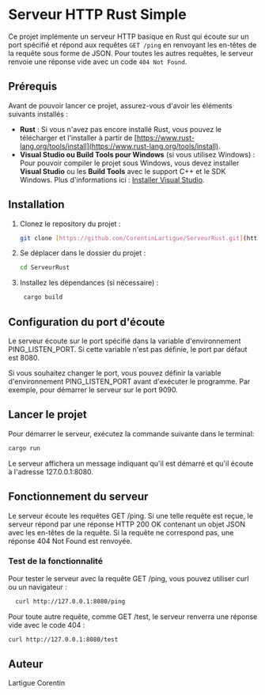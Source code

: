 # Serveur HTTP Rust Simple

Ce projet implémente un serveur HTTP basique en Rust qui écoute sur un port spécifié et répond aux requêtes `GET /ping` en renvoyant les en-têtes de la requête sous forme de JSON. 
Pour toutes les autres requêtes, le serveur renvoie une réponse vide avec un code `404 Not Found`.

## Prérequis

Avant de pouvoir lancer ce projet, assurez-vous d'avoir les éléments suivants installés :

- **Rust** : Si vous n'avez pas encore installé Rust, vous pouvez le télécharger et l'installer à partir de [https://www.rust-lang.org/tools/install](https://www.rust-lang.org/tools/install).
- **Visual Studio ou Build Tools pour Windows** (si vous utilisez Windows) :
      Pour pouvoir compiler le projet sous Windows, vous devez installer **Visual Studio** ou les **Build Tools** avec le support C++ et le SDK Windows.
      Plus d'informations ici : [Installer Visual Studio](https://visualstudio.microsoft.com/fr/visual-cpp-build-tools/).

## Installation

1. Clonez le repository du projet :
   ```bash
   git clone [https://github.com/CorentinLartigue/ServeurRust.git](https://github.com/CorentinLartigue/ServeurRust.git)

2. Se déplacer dans le dossier du projet :
   ```bash
   cd ServeurRust

3. Installez les dépendances (si nécessaire) :
   ```bash
    cargo build

## Configuration du port d'écoute

Le serveur écoute sur le port spécifié dans la variable d'environnement PING_LISTEN_PORT. Si cette variable n'est pas définie, le port par défaut est 8080.

Si vous souhaitez changer le port, vous pouvez définir la variable d'environnement PING_LISTEN_PORT avant d'exécuter le programme. Par exemple, pour démarrer le serveur sur le port 9090.

## Lancer le projet

Pour démarrer le serveur, exécutez la commande suivante dans le terminal:
  ```bash
  cargo run
```
Le serveur affichera un message indiquant qu'il est démarré et qu'il écoute à l'adresse 127.0.0.1:8080.

## Fonctionnement du serveur
Le serveur écoute les requêtes GET /ping. Si une telle requête est reçue, le serveur répond par une réponse HTTP 200 OK contenant un objet JSON avec les en-têtes de la requête. 
Si la requête ne correspond pas, une réponse 404 Not Found est renvoyée.


### Test de la fonctionnalité
Pour tester le serveur avec la requête GET /ping, vous pouvez utiliser curl ou un navigateur :
```bash
  curl http://127.0.0.1:8080/ping
```

Pour toute autre requête, comme GET /test, le serveur renverra une réponse vide avec le code 404 :
```bash
curl http://127.0.0.1:8080/test
```

## Auteur
Lartigue Corentin
